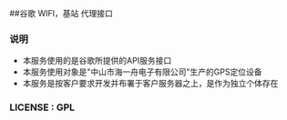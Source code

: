 ##谷歌 WIFI，基站 代理接口

### 说明
* 本服务使用的是谷歌所提供的API服务接口
* 本服务使用对象是"中山市海一舟电子有限公司"生产的GPS定位设备
* 本服务是按客户要求开发并布署于客户服务器之上，是作为独立个体存在


### LICENSE : GPL

